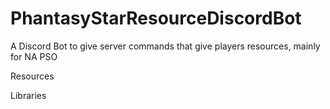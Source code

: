 # PhantasyStarResourceDiscordBot
A Discord Bot to give server commands that give players resources, mainly for NA PSO

Resources




Libraries
